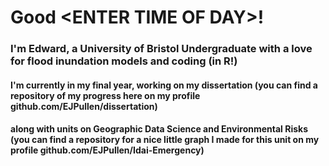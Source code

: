 # Good \<ENTER TIME OF DAY>! 

### I'm Edward, a University of Bristol Undergraduate with a love for flood inundation models and coding (in R!)

#### I'm currently in my final year, working on my dissertation (you can find a repository of my progress here on my profile github.com/EJPullen/dissertation) 
#### along with units on Geographic Data Science and Environmental Risks (you can find a repository for a nice little graph I made for this unit on my profile github.com/EJPullen/Idai-Emergency)

